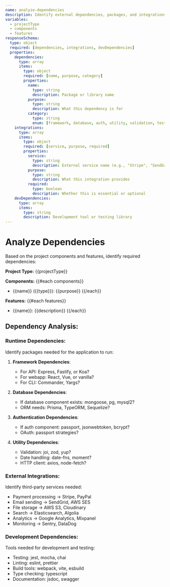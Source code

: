 ```yaml
---
name: analyze-dependencies
description: Identify external dependencies, packages, and integrations needed
variables:
  - projectType
  - components
  - features
responseSchema:
  type: object
  required: [dependencies, integrations, devDependencies]
  properties:
    dependencies:
      type: array
      items:
        type: object
        required: [name, purpose, category]
        properties:
          name:
            type: string
            description: Package or library name
          purpose:
            type: string
            description: What this dependency is for
          category:
            type: string
            enum: [framework, database, auth, utility, validation, testing, logging]
    integrations:
      type: array
      items:
        type: object
        required: [service, purpose, required]
        properties:
          service:
            type: string
            description: External service name (e.g., "Stripe", "SendGrid", "AWS S3")
          purpose:
            type: string
            description: What this integration provides
          required:
            type: boolean
            description: Whether this is essential or optional
    devDependencies:
      type: array
      items:
        type: string
        description: Development tool or testing library
---
```


# Analyze Dependencies

Based on the project components and features, identify required dependencies:

**Project Type:** {{projectType}}

**Components:**
{{#each components}}
- {{name}} ({{type}}): {{purpose}}
{{/each}}

**Features:**
{{#each features}}
- {{name}}: {{description}}
{{/each}}

## Dependency Analysis:

### Runtime Dependencies:
Identify packages needed for the application to run:

1. **Framework Dependencies**:
   - For API: Express, Fastify, or Koa?
   - For webapp: React, Vue, or vanilla?
   - For CLI: Commander, Yargs?

2. **Database Dependencies**:
   - If database component exists: mongoose, pg, mysql2?
   - ORM needs: Prisma, TypeORM, Sequelize?

3. **Authentication Dependencies**:
   - If auth component: passport, jsonwebtoken, bcrypt?
   - OAuth: passport strategies?

4. **Utility Dependencies**:
   - Validation: joi, zod, yup?
   - Date handling: date-fns, moment?
   - HTTP client: axios, node-fetch?

### External Integrations:
Identify third-party services needed:

- Payment processing → Stripe, PayPal
- Email sending → SendGrid, AWS SES  
- File storage → AWS S3, Cloudinary
- Search → Elasticsearch, Algolia
- Analytics → Google Analytics, Mixpanel
- Monitoring → Sentry, DataDog

### Development Dependencies:
Tools needed for development and testing:

- Testing: jest, mocha, chai
- Linting: eslint, prettier
- Build tools: webpack, vite, esbuild
- Type checking: typescript
- Documentation: jsdoc, swagger